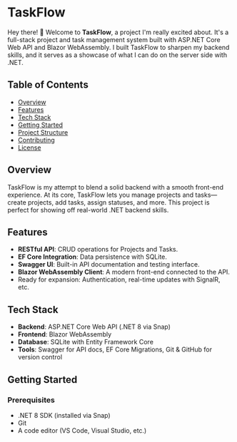 # TaskFlow

Hey there! 👋 Welcome to **TaskFlow**, a project I'm really excited about. It's a full-stack project and task management system built with ASP.NET Core Web API and Blazor WebAssembly. I built TaskFlow to sharpen my backend skills, and it serves as a showcase of what I can do on the server side with .NET.

## Table of Contents
- [Overview](#overview)
- [Features](#features)
- [Tech Stack](#tech-stack)
- [Getting Started](#getting-started)
- [Project Structure](#project-structure)
- [Contributing](#contributing)
- [License](#license)

## Overview
TaskFlow is my attempt to blend a solid backend with a smooth front-end experience. At its core, TaskFlow lets you manage projects and tasks—create projects, add tasks, assign statuses, and more. This project is perfect for showing off real-world .NET backend skills.

## Features
- **RESTful API**: CRUD operations for Projects and Tasks.
- **EF Core Integration**: Data persistence with SQLite.
- **Swagger UI**: Built-in API documentation and testing interface.
- **Blazor WebAssembly Client**: A modern front-end connected to the API.
- Ready for expansion: Authentication, real-time updates with SignalR, etc.

## Tech Stack
- **Backend**: ASP.NET Core Web API (.NET 8 via Snap)
- **Frontend**: Blazor WebAssembly
- **Database**: SQLite with Entity Framework Core
- **Tools**: Swagger for API docs, EF Core Migrations, Git & GitHub for version control

## Getting Started

### Prerequisites
- .NET 8 SDK (installed via Snap)
- Git
- A code editor (VS Code, Visual Studio, etc.)
